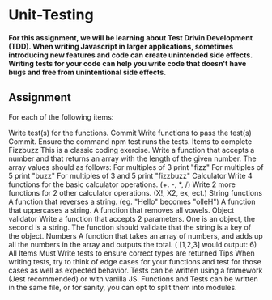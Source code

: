 # Unit-Testing
#### For this assignment, we will be learning about Test Drivin Development (TDD). When writing Javascript in larger applications, sometimes introducing new features and code can create unintended side effects. Writing tests for your code can help you write code that doesn't have bugs and free from unintentional side effects.

## Assignment
For each of the following items:

Write test(s) for the functions. Commit
Write functions to pass the test(s) Commit.
Ensure the command npm test runs the tests.
Items to complete
Fizzbuzz
This is a classic coding exercise. Write a function that accepts a number and that returns an array with the length of the given number. The array values should as follows:
For multiples of 3 print "fizz"
For multiples of 5 print "buzz"
For multiples of 3 and 5 print "fizzbuzz"
Calculator
Write 4 functions for the basic calculator operations. (+. -, *, /)
Write 2 more functions for 2 other calculator operations. (X!, X2, ex, ect.)
String functions
A function that reverses a string. (eg. "Hello" becomes "olleH")
A function that uppercases a string.
A function that removes all vowels.
Object validator
Write a function that accepts 2 parameters. One is an object, the second is a string. The function should validate that the string is a key of the object.
Numbers
A function that takes an array of numbers, and adds up all the numbers in the array and outputs the total. ( [1,2,3] would output: 6)
All Items
Must Write tests to ensure correct types are returned
Tips
When writing tests, try to think of edge cases for your functions and test for those cases as well as expected behavior.
Tests can be written using a framework (Jest recommended) or with vanilla JS.
Functions and Tests can be written in the same file, or for sanity, you can opt to split them into modules.
